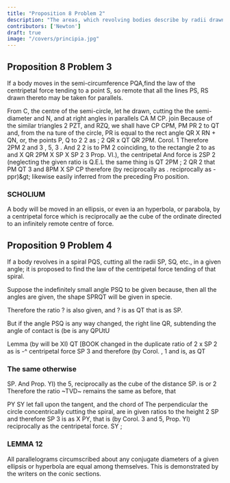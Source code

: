 ```yaml
---
title: "Proposition 8 Problem 2"
description: "The areas, which revolving bodies describe by radii drawn to an immovable centre of force do lie in the same immovable planes, and are proportional to the times in which they are described"
contributors: ['Newton']
draft: true
image: "/covers/principia.jpg"
---
```



## Proposition 8 Problem 3

If a body moves in the semi-circumference PQA,find the law of the centripetal force tending to a point S, so remote that all the lines PS, RS drawn thereto may be taken for parallels.


From C, the centre of the semi-circle, let
he drawn, cutting the the semi-diameter
and N, and at right angles in parallels 
CA
M
CP.
join
Because of the similar triangles
2
PZT, and RZQ, we shall have CP
CPM,
PM
PR 2 to QT and, from the na
ture of the circle, PR is equal to the rect
angle QR X RN + QN, or, the points P, Q
to
2
2
as
;
2
QR x
QT
QR 2PM.
Corol. 1
Therefore
2PM
2
and
3
,
5,
3
.
And
2
2
is
to
PM
2
coinciding, to the rectangle
2
to
as
and
X
QR
2PM X SP
X SP 2
3
Prop.
VI.),
the
centripetal
And
force
is
2SP 2
(neglecting the given ratio
is
Q.E.L
the same thing
is
QT
2PM
;
2
QR
2
that
PM
QT
3
and
8PM X SP
CP
therefore (by
reciprocally
as
.
reciprocally as
-ppr)&amp;gt;
likewise easily inferred from the preceding Pro
position.

### SCHOLIUM

A body will be moved in an ellipsis, or even ia
an hyperbola, or parabola, by a centripetal force which is reciprocally ae
the cube of the ordinate directed to an infinitely remote centre of force.


## Proposition 9 Problem 4

If a body revolves in a spiral PQS, cutting all the radii SP, SQ, etc., in a given angle; it is proposed to find the law of the centripetal force tending of that spiral.

Suppose the indefinitely small angle PSQ to be given because, then all the angles are given, the shape SPRQT will be given in specie.

Therefore the ratio ? is also given, and ? is as QT that is as SP. 

But if the angle PSQ is any way changed, the right line QR, subtending the angle of contact is (be
is
any
QPUtU

Lemma
(by
will be
XI)
QT
[BOOK
changed in the duplicate ratio of
2
x SP 2
as
is
-^
centripetal force
SP 3
and therefore (by Corol.
,
1
and
is,
as
QT

### The same otherwise 
SP. And
Prop. YI) the
5,
reciprocally as the cube of the distance SP.
is
or
2
Therefore the ratio ~TVD~ remains the same as before, that

PY
SY
let fall upon the tangent, and the chord
of
The perpendicular
the circle concentrically cutting the spiral, are in given ratios to the height
2
SP and therefore SP 3 is as
X PY, that is (by Corol. 3 and 5, Prop.
YI) reciprocally as the centripetal force.
SY
;

### LEMMA 12

All parallelograms circumscribed about any conjugate diameters of a
given ellipsis or hyperbola are equal among themselves.
This
is
demonstrated by the writers on the conic sections.

